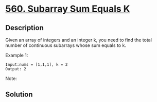 # [560. Subarray Sum Equals K](https://leetcode.com/problems/subarray-sum-equals-k)

## Description

Given an array of integers and an integer k, you need to find the total number of continuous subarrays whose sum equals to k.

Example 1:

```
Input:nums = [1,1,1], k = 2
Output: 2
```



Note:



## Solution

